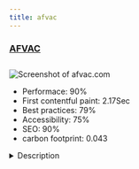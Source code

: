 ```yaml
---
title: afvac
---
```


<div style="height: 3rem">
  <a href="https://afvac.com/"><h3>AFVAC</h3></a>
</div>
<img loading="lazy" src="/images/thumbs/afvac.com.jpg" alt="Screenshot of afvac.com" />
<ul>
  <li>Performace: 90%</li>
  <li>
    First contentful paint:
    2.17Sec
  </li>
  <li>Best practices: 79%</li>
  <li>Accessibility: 75%</li>
  <li>SEO: 90%</li>
  <li>carbon footprint: 0.043</li>
</ul>
<details>
  <summary>Description</summary>
  <p>AFVAC 'Association Française des Vétérinaires pour Animaux de Compagnie): French Association of Veterinarians for Pets is an information website and Online Store for Editions and Training.Built with SEBLOD and SEBLOD eCommerce add-on.</p>
</details>

